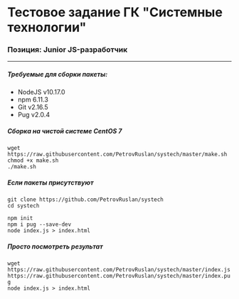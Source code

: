 # Тестовое задание ГК "Системные технологии"
<h3> Позиция: Junior JS-разработчик</h3>
<hr />
<h5>Требуемые для сборки пакеты:</h5>
<ul>
  <li>NodeJS v10.17.0</li>
  <li>npm 6.11.3</li>
  <li>Git v2.16.5</li>
  <li>Pug v2.0.4</li>
</ul>
<h5>Сборка на чистой системе CentOS 7</h5>
<code>wget https://raw.githubusercontent.com/PetrovRuslan/systech/master/make.sh</code><br />
<code>chmod +x make.sh</code><br />
<code>./make.sh</code><br />
<h5>Если пакеты присутствуют</h5>
<code>git clone https://github.com/PetrovRuslan/systech</code><br />
<code>cd systech</code><br />

<code>npm init</code><br />
<code>npm i pug --save-dev</code><br />
<code>node index.js > index.html</code><br />

<h5>Просто посмотреть результат</h5>
<code>wget https://raw.githubusercontent.com/PetrovRuslan/systech/master/index.js</code><br />
<code>https://raw.githubusercontent.com/PetrovRuslan/systech/master/index.pug</code><br />
<code>node index.js > index.html</code><br />

